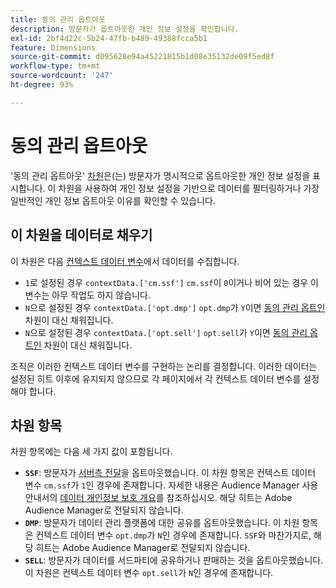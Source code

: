```yaml
---
title: 동의 관리 옵트아웃
description: 방문자가 옵트아웃한 개인 정보 설정을 확인합니다.
exl-id: 2bf4d22c-5b24-47fb-b489-49388fcca5b1
feature: Dimensions
source-git-commit: d095628e94a45221815b1d08e35132de09f5ed8f
workflow-type: tm+mt
source-wordcount: '247'
ht-degree: 93%

---
```


# 동의 관리 옵트아웃

&#39;동의 관리 옵트아웃&#39; [차원](overview.md)은(는) 방문자가 명시적으로 옵트아웃한 개인 정보 설정을 표시합니다. 이 차원을 사용하여 개인 정보 설정을 기반으로 데이터를 필터링하거나 가장 일반적인 개인 정보 옵트아웃 이유를 확인할 수 있습니다.

## 이 차원을 데이터로 채우기

이 차원은 다음 [컨텍스트 데이터 변수](/help/implement/vars/page-vars/contextdata.md)에서 데이터를 수집합니다.

* `1`로 설정된 경우 `contextData.['cm.ssf']` `cm.ssf`이 `0`이거나 비어 있는 경우 이 변수는 아무 작업도 하지 않습니다.
* `N`으로 설정된 경우 `contextData.['opt.dmp']` `opt.dmp`가 `Y`이면 [동의 관리 옵트인](cm-opt-in.md) 차원이 대신 채워집니다.
* `N`으로 설정된 경우 `contextData.['opt.sell']` `opt.sell`가 `Y`이면 [동의 관리 옵트인](cm-opt-in.md) 차원이 대신 채워집니다.

조직은 이러한 컨텍스트 데이터 변수를 구현하는 논리를 결정합니다. 이러한 데이터는 설정된 히트 이후에 유지되지 않으므로 각 페이지에서 각 컨텍스트 데이터 변수를 설정해야 합니다.

## 차원 항목

차원 항목에는 다음 세 가지 값이 포함됩니다.

* **`SSF`**: 방문자가 [서버측 전달](/help/admin/admin/c-manage-report-suites/c-edit-report-suites/general/c-server-side-forwarding/ssf.md)을 옵트아웃했습니다. 이 차원 항목은 컨텍스트 데이터 변수 `cm.ssf`가 `1`인 경우에 존재합니다. 자세한 내용은 Audience Manager 사용 안내서의 [데이터 개인정보 보호 개요](https://experienceleague.adobe.com/docs/audience-manager/user-guide/overview/data-privacy/data-privacy.html)를 참조하십시오. 해당 히트는 Adobe Audience Manager로 전달되지 않습니다.
* **`DMP`**: 방문자가 데이터 관리 플랫폼에 대한 공유를 옵트아웃했습니다. 이 차원 항목은 컨텍스트 데이터 변수 `opt.dmp`가 `N`인 경우에 존재합니다. `SSF`와 마찬가지로, 해당 히트는 Adobe Audience Manager로 전달되지 않습니다.
* **`SELL`**: 방문자가 데이터를 서드파티에 공유하거나 판매하는 것을 옵트아웃했습니다. 이 차원은 컨텍스트 데이터 변수 `opt.sell`가 `N`인 경우에 존재합니다.
